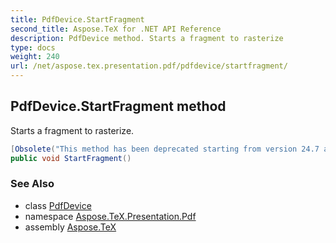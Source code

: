 ```yaml
---
title: PdfDevice.StartFragment
second_title: Aspose.TeX for .NET API Reference
description: PdfDevice method. Starts a fragment to rasterize
type: docs
weight: 240
url: /net/aspose.tex.presentation.pdf/pdfdevice/startfragment/
---
```

## PdfDevice.StartFragment method

Starts a fragment to rasterize.

```csharp
[Obsolete("This method has been deprecated starting from version 24.7 and will be hidden in version 24.10.")]
public void StartFragment()
```

### See Also

* class [PdfDevice](../)
* namespace [Aspose.TeX.Presentation.Pdf](../../pdfdevice/)
* assembly [Aspose.TeX](../../../)


